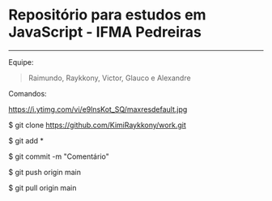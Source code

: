 # Repositório para estudos em JavaScript - IFMA Pedreiras
---
Equipe:
> Raimundo, Raykkony, Victor, Glauco e Alexandre

Comandos:

https://i.ytimg.com/vi/e9lnsKot_SQ/maxresdefault.jpg

$ git clone https://github.com/KimiRaykkony/work.git

$ git add *

$ git commit -m "Comentário"

$ git push origin main

$ git pull origin main